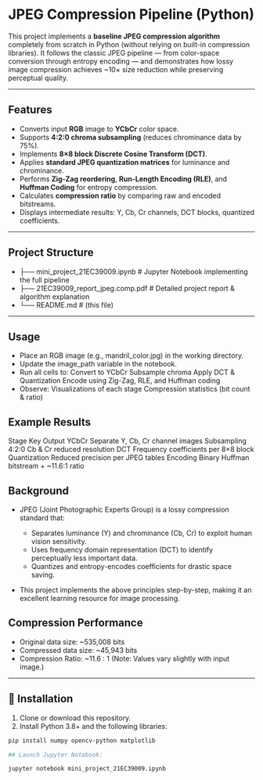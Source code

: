 # JPEG Compression Pipeline (Python)

This project implements a **baseline JPEG compression algorithm** completely from scratch in Python (without relying on built-in compression libraries). It follows the classic JPEG pipeline — from color-space conversion through entropy encoding — and demonstrates how lossy image compression achieves ~10× size reduction while preserving perceptual quality.

---

## Features

- Converts input **RGB** image to **YCbCr** color space.
- Supports **4:2:0 chroma subsampling** (reduces chrominance data by 75%).
- Implements **8×8 block Discrete Cosine Transform (DCT)**.
- Applies **standard JPEG quantization matrices** for luminance and chrominance.
- Performs **Zig-Zag reordering**, **Run-Length Encoding (RLE)**, and **Huffman Coding** for entropy compression.
- Calculates **compression ratio** by comparing raw and encoded bitstreams.
- Displays intermediate results: Y, Cb, Cr channels, DCT blocks, quantized coefficients.

---

## Project Structure

* ├── mini_project_21EC39009.ipynb # Jupyter Notebook implementing the full pipeline
* ├── 21EC39009_report_jpeg.comp.pdf # Detailed project report & algorithm explanation
* └── README.md # (this file)

---
## Usage

* Place an RGB image (e.g., mandril_color.jpg) in the working directory.
* Update the image_path variable in the notebook.
* Run all cells to:
     Convert to YCbCr
     Subsample chroma
     Apply DCT & Quantization
     Encode using Zig-Zag, RLE, and Huffman coding
* Observe:
     Visualizations of each stage
     Compression statistics (bit count & ratio)

## Example Results
Stage                      Key Output
YCbCr	               Separate Y, Cb, Cr channel images
Subsampling	         4:2:0 Cb & Cr reduced resolution
DCT	                 Frequency coefficients per 8×8 block
Quantization	       Reduced precision per JPEG tables
Encoding	           Binary Huffman bitstream + ~11.6:1 ratio

## Background

* JPEG (Joint Photographic Experts Group) is a lossy compression standard that:

  * Separates luminance (Y) and chrominance (Cb, Cr) to exploit human vision sensitivity.
  * Uses frequency domain representation (DCT) to identify perceptually less important data.
  * Quantizes and entropy-encodes coefficients for drastic space saving.

* This project implements the above principles step-by-step, making it an excellent learning resource for image processing.

## Compression Performance

* Original data size: ~535,008 bits
* Compressed data size: ~45,943 bits
* Compression Ratio: ~11.6 : 1
  (Note: Values vary slightly with input image.)

---

## 🔧 Installation

1. Clone or download this repository.
2. Install Python 3.8+ and the following libraries:

```bash
pip install numpy opencv-python matplotlib

## Launch Jupyter Notebook:

jupyter notebook mini_project_21EC39009.ipynb

